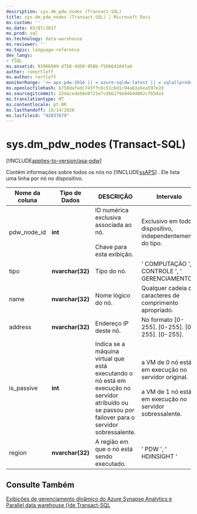 ```yaml
---
description: sys.dm_pdw_nodes (Transact-SQL)
title: sys.dm_pdw_nodes (Transact-SQL) | Microsoft Docs
ms.custom: ''
ms.date: 03/07/2017
ms.prod: sql
ms.technology: data-warehouse
ms.reviewer: ''
ms.topic: language-reference
dev_langs:
- TSQL
ms.assetid: 93966909-d758-4d50-950b-f5066d104fa6
author: ronortloff
ms.author: rortloff
monikerRange: '>= aps-pdw-2016 || = azure-sqldw-latest || = sqlallproducts-allversions'
ms.openlocfilehash: b758dafadc743ffc6c51c6d1c94ab3a5ea597e2d
ms.sourcegitcommit: 22dacedeb6e8721e7cdb6279a946d4002cfb5da3
ms.translationtype: MT
ms.contentlocale: pt-BR
ms.lasthandoff: 10/14/2020
ms.locfileid: "92037679"
---
```

# <a name="sysdm_pdw_nodes-transact-sql"></a>sys.dm_pdw_nodes (Transact-SQL)
[!INCLUDE[applies-to-version/asa-pdw](../../includes/applies-to-version/asa-pdw.md)]

  Contém informações sobre todos os nós no [!INCLUDE[ssAPS](../../includes/ssaps-md.md)] . Ele lista uma linha por nó no dispositivo.  
  
|Nome da coluna|Tipo de Dados|DESCRIÇÃO|Intervalo|  
|-----------------|---------------|-----------------|-----------|  
|pdw_node_id|**int**|ID numérica exclusiva associada ao nó.<br /><br /> Chave para esta exibição.|Exclusivo em todo o dispositivo, independentemente do tipo.|  
|tipo|**nvarchar(32)**|Tipo do nó.|' COMPUTAÇÃO ', ' CONTROLE ', ' GERENCIAMENTO '|  
|name|**nvarchar(32)**|Nome lógico do nó.|Qualquer cadeia de caracteres de comprimento apropriado.|  
|address|**nvarchar(32)**|Endereço IP deste nó.|No formato [0-255]. [0-255]. [0-255]. [0-255].|  
|is_passive|**int**|Indica se a máquina virtual que está executando o nó está em execução no servidor atribuído ou se passou por failover para o servidor sobressalente.|a VM de 0 nó está em execução no servidor original.<br /><br /> a VM de 1 nó está em execução no servidor sobressalente.|  
|region|**nvarchar(32)**|A região em que o nó está sendo executado.|' PDW ', ' HDINSIGHT '|  
  
## <a name="see-also"></a>Consulte Também  
 [Exibições de gerenciamento dinâmico do Azure Synapse Analytics e Parallel data warehouse &#40;&#41;de Transact-SQL ](../../relational-databases/system-dynamic-management-views/sql-and-parallel-data-warehouse-dynamic-management-views.md)  
  
  
